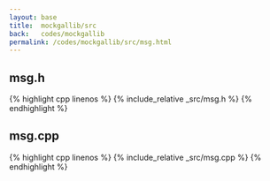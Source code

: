 ```yaml
---
layout: base
title:  mockgallib/src
back:   codes/mockgallib
permalink: /codes/mockgallib/src/msg.html
---
```


## msg.h
{% highlight cpp linenos %}
{% include_relative _src/msg.h %}
{% endhighlight %}

## msg.cpp
{% highlight cpp linenos %}
{% include_relative _src/msg.cpp %}
{% endhighlight %}
